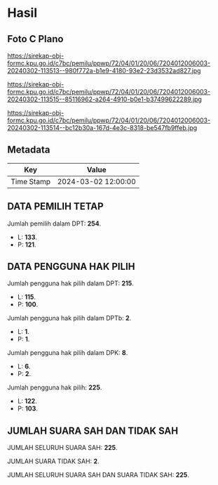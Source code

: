 # Hasil

## Foto C Plano

https://sirekap-obj-formc.kpu.go.id/c7bc/pemilu/ppwp/72/04/01/20/06/7204012006003-20240302-113513--980f772a-b1e9-4180-93e2-23d3532ad827.jpg

https://sirekap-obj-formc.kpu.go.id/c7bc/pemilu/ppwp/72/04/01/20/06/7204012006003-20240302-113515--85116962-a264-4910-b0e1-b37499622289.jpg

https://sirekap-obj-formc.kpu.go.id/c7bc/pemilu/ppwp/72/04/01/20/06/7204012006003-20240302-113514--bc12b30a-167d-4e3c-8318-be547fb9ffeb.jpg


## Metadata

| Key        | Value               |
| ---------- | ------------------- |
| Time Stamp | 2024-03-02 12:00:00 |


## DATA PEMILIH TETAP

Jumlah pemilih dalam DPT: **254**.
 * L: **133**.
 * P: **121**.

## DATA PENGGUNA HAK PILIH

Jumlah pengguna hak pilih dalam DPT: **215**.
 * L: **115**.
 * P: **100**.

Jumlah pengguna hak pilih dalam DPTb: **2**.
 * L: **1**.
 * P: **1**.

Jumlah pengguna hak pilih dalam DPK: **8**.
 * L: **6**.
 * P: **2**.

Jumlah pengguna hak pilih: **225**.
 * L: **122**.
 * P: **103**.

## JUMLAH SUARA SAH DAN TIDAK SAH

JUMLAH SELURUH SUARA SAH: **225**.

JUMLAH SUARA TIDAK SAH: **2**.

JUMLAH SELURUH SUARA SAH DAN SUARA TIDAK SAH: **225**.


